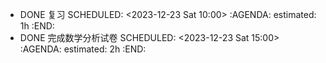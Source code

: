 - DONE 复习
  SCHEDULED: <2023-12-23 Sat 10:00>
  :AGENDA:
  estimated: 1h
  :END:
- DONE 完成数学分析试卷
  SCHEDULED: <2023-12-23 Sat 15:00>
  :AGENDA:
  estimated: 2h
  :END:
